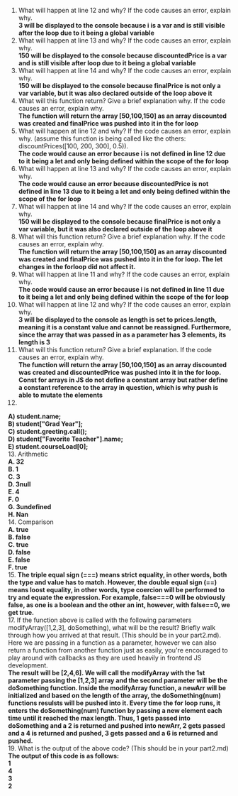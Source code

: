 1. What will happen at line 12 and why? If the code causes an error, explain why.  <br>
**3 will be displayed to the console because i is a var and is still visible after the loop due to it being a global variable** 
2. What will happen at line 13 and why? If the code causes an error, explain why.  <br>
**150 will be displayed to the console because discountedPrice is a var and is still visible after loop due to it being a global variable**
3. What will happen at line 14 and why? If the code causes an error, explain why.  <br>
**150 will be displayed to the console because finalPrice is not only a var variable, but it was also declared outside of the loop above it**
4. What will this function return? Give a brief explanation why. If the code causes an error, explain why. <br>
**The function will return the array [50,100,150] as an array discounted was created and finalPrice was pushed into it in the for loop**
5. What will happen at line 12 and why?  If the code causes an error, explain why. (assume this function is being called like the others: discountPrices([100, 200, 300], 0.5)). <br>
**The code would cause an error because i is not defined in line 12 due to it being a let and only being defined within the scope of the for loop**
6. What will happen at line 13 and why?  If the code causes an error, explain why.<br>
**The code would cause an error because discountedPrice is not defined in line 13 due to it being a let and only being defined within the scope of the for loop**
7. What will happen at line 14 and why?  If the code causes an error, explain why. <br>
**150 will be displayed to the console because finalPrice is not only a var variable, but it was also declared outside of the loop above it**
8. What will this function return? Give a brief explanation why. If the code causes an error, explain why. <br>
**The function will return the array [50,100,150] as an array discounted was created and finalPrice was pushed into it in the for loop. The let changes in the forloop did not affect it.**
9. What will happen at line 11 and why? If the code causes an error, explain why. <br>
**The code would cause an error because i is not defined in line 11 due to it being a let and only being defined within the scope of the for loop**
10. What will happen at line 12 and why? If the code causes an error, explain why. <br>
**3 will be displayed to the console as length is set to prices.length, meaning it is a constant value and cannot be reassigned. Furthermore, since the array that was passed in as a parameter has 3 elements, its length is 3**
11. What will this function return? Give a brief explanation. If the code causes an error, explain why. <br>
**The function will return the array [50,100,150] as an array discounted was created and discountedPrice was pushed into it in the for loop. Const for arrays in JS do not define a constant array but rather define a constant reference to the array in question, which is why push is able to mutate the elements**
12. <br>
**A) student.name;** <br>
**B) student["Grad Year"];** <br>
**C) student.greeting.call();** <br>
**D) student["Favorite Teacher"].name;** <br>
**E) student.courseLoad[0];** <br>
13. Arithmetic <br>
**A. 32** <br>
**B. 1** <br>
**C. 3** <br>
**D. 3null** <br>
**E. 4** <br>
**F. 0** <br>
**G. 3undefined**<br>
**H. Nan** <br>
14. Comparison <br>
**A. true** <br>
**B. false** <br>
**C. true** <br>
**D. false**<br>
**E. false**<br>
**F. true** <br>
15. **The triple equal sign (===) means strict equality, in other words, both the type and value has to match. However, the double equal sign (==) means loost equality, in other words, type coercion will be performed to try and equate the expression. For example, false===0 will be obviously false, as one is a boolean and the other an int, however, with false==0, we get true.** <br>
17. If the function above is called with the following parameters modifyArray([1,2,3], doSomething), what will be the result? Briefly walk through how you arrived at that result. (This should be in your part2.md). Here we are passing in a function as a parameter, however we can also return a function from another function just as easily, you're encouraged to play around with callbacks as they are used heavily in frontend JS development. <br>
**The result will be [2,4,6]. We will call the modifyArray with the 1st parameter passing the [1,2,3] array and the second parameter will be the doSomething function. Inside the modifyArray function, a newArr will be initialized and based on the length of the array, the doSomething(num) functions resulsts will be pushed into it. Every time the for loop runs, it enters the doSomething(num) function by passing a new element each time until it reached the max length. Thus, 1 gets passed into doSomething and a 2 is returned and pushed into newArr, 2 gets passed and a 4 is returned and pushed, 3 gets passed and a 6 is returned and pushed.** <br>
19. What is the output of the above code? (This should be in your part2.md) <br>
**The output of this code is as follows:** <br>
**1**<br>
**4**<br>
**3**<br>
**2**<br>



